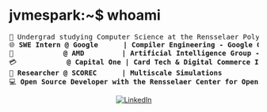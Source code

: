 # jvmespark:~$ whoami

<pre>
&#128214; Undergrad studying Computer Science at the Rensselaer Polytechnic Institute (RPI)
&#127760; <b>SWE Intern @ Google      | Compiler Engineering - Google Core      | Summer'25</b>
&#128190; <b>           @ AMD         | Artificial Intelligence Group - Silicon | Fall'24</b>  
&#128179; <b>           @ Capital One | Card Tech & Digital Commerce Innovation | Summer'24</b>  
&#x1F97C; <b>Researcher @ SCOREC      | Multiscale Simulations                  | Spring'25</b>
&#128187; <b>Open Source Developer with the Rensselaer Center for Open Source (RCOS)</b>
</pre>

<p align="center">
	<a href="https://www.linkedin.com/in/jvmespark/"><img src="https://img.shields.io/badge/linkedin-%230077B5.svg?style=for-the-badge&logo=linkedin&logoColor=white" alt="LinkedIn"/></a>
	<!--<a href="https://jvmespark.github.io/"><img src="https://img.shields.io/badge/github-%23121011.svg?style=for-the-badge&logo=github&logoColor=white" alt="GitHub"/></a>!-->
     <!--<a href="https://www.youtube.com/@loomydev"><img src="https://img.shields.io/badge/YouTube-%23FF0000.svg?style=for-the-badge&logo=YouTube&logoColor=white" alt="YouTube"/></a>/-->
	<!--https://gist.github.com/oliveratgithub/0bf11a9aff0d6da7b46f1490f86a71eb/-->
